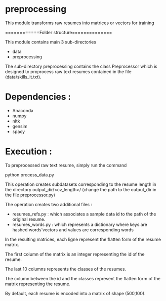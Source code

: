 # preprocessing
This module transforms raw resumes into matrices or vectors for training


============Folder structure==============

This module contains main 3 sub-directories
- data
- preprocessing

The sub-directory preprocessing contains the class Preprocessor which is designed to 
proprocess raw text resumes contained in the file (data/skills_it.txt). 

# Dependencies :
- Anaconda
- numpy
- nltk
- gensim
- spacy

# Execution :
To preprocessed raw text resume, simply run the command 

python process_data.py

This operation creates subdatasets corresponding to the resume length in the directory output_dir/<cv_length>/ (change the path to the output_dir in the file preprocessor.py)

The operation creates two additional files :
   - resumes_refs.py : which associates a sample data id to the path of the original resume.
   - resumes_words.py : which represents a dictionary where keys are hashed words'vectors and values are corresponding words


In the resulting matrices, each ligne represent the flatten form of the resume matrix.

The first column of the matrix is an integer representing the id of the resume.

The last 10 columns represents the classes of the resumes.

The column between the id and the classes represent the flatten form of the matrix representing the resume.

By default, each resume is encoded into a matrix of shape (500,100).
